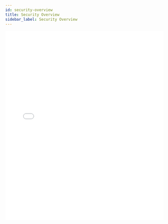 ```yaml
---
id: security-overview
title: Security Overview
sidebar_label: Security Overview
---
```


<iframe src="//fast.wistia.net/embed/iframe/xjp563zbig?videoFoam=true"
allowtransparency="true" frameBorder="0" scrolling="no" className="wistia_embed"
name="wistia_embed" allowFullScreen  width="100%" height="600"></iframe>
<script src="//fast.wistia.net/assets/external/iframe-api-v1.js"></script>
<br/>